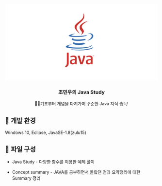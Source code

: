 


<br />
<p align="center">
    <img src="./logo.png" alt="Logo" width="600" height="250">


  <h3 align="center">조민우의 Java Study</h3>

  <p align="center">
    🏃‍♂️기초부터 개념을 다져가며 꾸준한 Java 지식 습득!


  </p>
</p>




## 🚧 개발 환경

Windows 10, Eclipse, JavaSE-1.8(zulu15)



<!-- CONTRIBUTING -->
## 📄 파일 구성

- Java Study - 다양한 함수를 이용한 예제 풀이

- Concept summary - JAVA를 공부하면서 몰랐던 점과 요약정리에 대한 Summary 정리







<!-- MARKDOWN LINKS & IMAGES -->
<!-- https://www.markdownguide.org/basic-syntax/#reference-style-links -->
[forks-shield]: https://img.shields.io/github/forks/roshanlam/ReadMeTemplate?style=for-the-badge
[forks-url]: https://github.com/roshanlam/ReadMeTemplate/network/members
[stars-shield]: https://img.shields.io/github/stars/roshanlam/ReadMeTemplate?style=for-the-badge
[stars-url]: https://github.com/roshanlam/ReadMeTemplate/stargazers
[issues-shield]: https://img.shields.io/github/issues/roshanlam/ReadMeTemplate?style=for-the-badge
[issues-url]: https://github.com/roshanlam/ReadMeTemplate/issues
[linkedin-shield]: https://img.shields.io/badge/-LinkedIn-black.svg?style=flat-square&logo=linkedin&colorB=555
[linkedin-url]: https://linkedin.com/in/roshan-lamichhane
